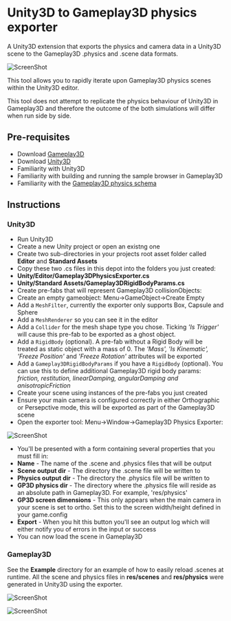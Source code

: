 # Unity3D to Gameplay3D physics exporter

A Unity3D extension that exports the physics and camera data in a Unity3D scene to the Gameplay3D .physics and .scene data formats.

![ScreenShot](https://raw.github.com/louis-mclaughlin/unity3d-to-gameplay3d-physics-exporter/master/Img/unity.png)

This tool allows you to rapidly iterate upon Gameplay3D physics scenes within the Unity3D editor.

This tool does not attempt to replicate the physics behaviour of Unity3D in Gameplay3D and therefore the outcome of the both simulations will differ when run side by side.

## Pre-requisites
- Download [Gameplay3D](http://www.gameplay3d.org/)
- Download [Unity3D](http://unity3d.com/)
- Familiarity with Unity3D
- Familiarity with building and running the sample browser in Gameplay3D
- Familiarity with the [Gameplay3D physics schema](https://github.com/blackberry/GamePlay/wiki/Physics)

## Instructions
### Unity3D
- Run Unity3D
- Create a new Unity project or open an existng one
- Create two sub-directories in your projects root asset folder called **Editor** and **Standard Assets**
- Copy these two .cs files in this depot into the folders you just created:
 - **Unity/Editor/Gameplay3DPhysicsExporter.cs**
 - **Unity/Standard Assets/Gameplay3DRigidBodyParams.cs**
- Create pre-fabs that will represent Gameplay3D collisionObjects:
 - Create an empty gameobject: Menu->GameObject->Create Empty
 - Add a `MeshFilter`, currently the exporter only supports Box, Capsule and Sphere
 - Add a `MeshRenderer` so you can see it in the editor
 - Add a `Collider` for the mesh shape type you chose. Ticking *'Is Trigger'* will cause this pre-fab to be exported as a ghost object.
 - Add a `RigidBody` (optional). A pre-fab without a Rigid Body will be treated as static object with a mass of 0. The *'Mass', 'Is Kinematic', 'Freeze Position'* and *'Freeze Rotation'* attributes will be exported
 - Add a `Gameplay3DRigidBodyParams` if you have a `RigidBody` (optional). You can use this to define additional Gameplay3D rigid body params: *friction, restitution, linearDamping, angularDamping and anisotropicFriction*
- Create your scene using instances of the pre-fabs you just created
- Ensure your main camera is configured correctly in either Orthographic or Persepctive mode, this will be exported as part of the Gameplay3D scene
- Open the exporter tool: Menu->Window->Gameplay3D Physics Exporter:

 ![ScreenShot](https://raw.github.com/louis-mclaughlin/unity3d-to-gameplay3d-physics-exporter/master/Img/exporter.png)

- You'll be presented with a form containing several properties that you must fill in:
 - **Name** - The name of the .scene and .physics files that will be output
 - **Scene output dir** - The directory the .scene file will be written to
 - **Physics output dir** - The directory the .physics file will be written to
 - **GP3D physics dir** - The directory where the .physics file will reside as an absolute path in Gameplay3D. For example, 'res/physics'
 - **GP3D screen dimensions** - This only appears when the main camera in your scene is set to ortho. Set this to the screen width/height defined in your game.config
 - **Export** - When you hit this button you'll see an output log which will either notify you of errors in the input or success
- You can now load the scene in Gameplay3D

### Gameplay3D
See the **Example** directory for an example of how to easily reload .scenes at runtime. All the scene and physics files in **res/scenes** and **res/physics** were generated in Unity3D using the exporter.

![ScreenShot](https://raw.github.com/louis-mclaughlin/unity3d-to-gameplay3d-physics-exporter/master/Img/example2d.png)

![ScreenShot](https://raw.github.com/louis-mclaughlin/unity3d-to-gameplay3d-physics-exporter/master/Img/example3d.png)